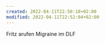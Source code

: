```yaml
---
created: 2022-04-11T22:50:18+02:00
modified: 2022-04-11T22:52:04+02:00
---
```


Fritz arufen
Migraine  im DLF
